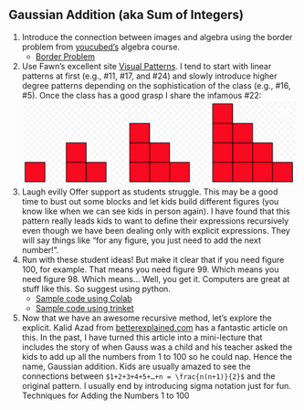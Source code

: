 ## Gaussian Addition (aka Sum of Integers)

1. Introduce the connection between images and algebra using the border problem from [youcubed’s](https://www.youcubed.org/algebra/) algebra course.
    - [Border Problem](https://www.youcubed.org/wp-content/uploads/2018/09/Border-Problem-final-copy.pdf)
2. Use Fawn’s excellent site [Visual Patterns](https://www.visualpatterns.org). I tend to start with linear patterns at first (e.g., #11, #17, and #24) and slowly introduce higher degree patterns depending on the sophistication of the class (e.g., #16, #5). Once the class has a good grasp I share the infamous #22:  
![](pattern22.png)
3. Laugh evilly Offer support as students struggle. This may be a good time to bust out some blocks and let kids build different figures (you know like when we can see kids in person again). I have found that this pattern really leads kids to want to define their expressions recursively even though we have been dealing only with explicit expressions. They will say things like “for any figure, you just need to add the next number!”. 
4. Run with these student ideas! But make it clear that if you need figure 100, for example. That means you need figure 99. Which means you need figure 98. Which means… Well, you get it. Computers are great at stuff like this. So suggest using python.
    - [Sample code using Colab](https://colab.research.google.com/drive/1zTEoLdDxaCJG3Dhj9Qn7EGxE4WPKqRkW?usp=sharing)
    - [Sample code using trinket](https://trinket.io/python/564712f6a5)
5. Now that we have an awesome recursive method, let’s explore the explicit. Kalid Azad from [betterexplained.com](https://betterexplained.com/) has a fantastic article on this. In the past, I have turned this article into a mini-lecture that includes the story of when Gauss was a child and his teacher asked the kids to add up all the numbers from 1 to 100 so he could nap. Hence the name, Gaussian addition. Kids are usually amazed to see the connections between `$1+2+3+4+5+…+n = \frac{n(n+1)}{2}$` and the original pattern. I usually end by introducing sigma notation just for fun. 
Techniques for Adding the Numbers 1 to 100


